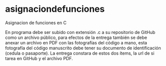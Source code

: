 # asignaciondefunciones
Asignacion de funciones en C

En programa debe ser subido con extensión
.c a su repositorio de GitHub como un archivo público, para efectos de la entrega
también se debe anexar un archivo en PDF con las fotografías del código a mano,
esta fotografía del código manuscrito debe tener su documento de identificación
(cedula o pasaporte). La entrega constara de estos dos ítems, la url de si
tarea en GitHub y el archivo PDF. 

